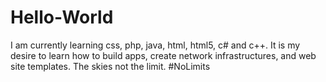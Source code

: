 # Hello-World
I am currently learning css, php, java, html, html5, c# and c++. It is my desire to learn how to build apps, create network infrastructures, and web site templates. The skies not the limit. #NoLimits
